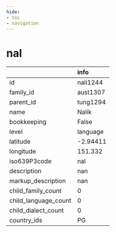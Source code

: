 ```yaml
---
hide:
- toc
- navigation
---
```

# nal
|                      | info     |
|:---------------------|:---------|
| id                   | nali1244 |
| family_id            | aust1307 |
| parent_id            | tung1294 |
| name                 | Nalik    |
| bookkeeping          | False    |
| level                | language |
| latitude             | -2.94411 |
| longitude            | 151.332  |
| iso639P3code         | nal      |
| description          | nan      |
| markup_description   | nan      |
| child_family_count   | 0        |
| child_language_count | 0        |
| child_dialect_count  | 0        |
| country_ids          | PG       |